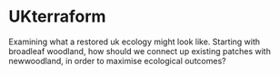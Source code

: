 # UKterraform
Examining what a restored uk ecology might look like. Starting with broadleaf woodland, how should we connect up existing patches with newwoodland, in order to maximise ecological outcomes?
